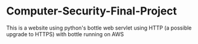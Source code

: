 # Computer-Security-Final-Project
This is a website using python's bottle web servlet using HTTP (a possible upgrade to HTTPS) with bottle running on AWS

